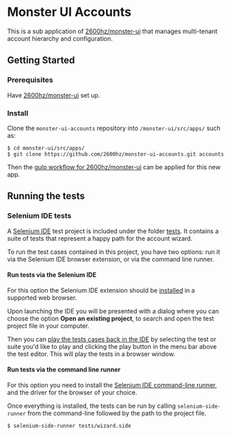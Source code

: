 # Monster UI Accounts

This is a sub application of [2600hz/monster-ui][monster-ui] that manages multi-tenant account hierarchy and configuration.

## Getting Started

### Prerequisites

Have [2600hz/monster-ui][monster-ui] set up.

### Install

Clone the `monster-ui-accounts` repository into `/monster-ui/src/apps/` such as:
```
$ cd monster-ui/src/apps/
$ git clone https://github.com/2600hz/monster-ui-accounts.git accounts
```

Then the [gulp workflow for 2600hz/monster-ui][monster-ui_build] can be applied for this new app.

## Running the tests

### Selenium IDE tests

A [Selenium IDE][selenium-ide] test project is included under the folder [tests][tests]. It contains a suite of tests that represent a happy path for the account wizard.

To run the test cases contained in this project, you have two options: run it via the Selenium IDE browser extension, or via the command line runner.

#### Run tests via the Selenium IDE

For this option the Selenium IDE extension should be [installed][selenium-ide_install] in a supported web browser.

Upon launching the IDE you will be presented with a dialog where you can choose the option **Open an existing project**, to search and open the test project file in your computer.

Then you can [play the tests cases back in the IDE][selenium-ide_play] by selecting the test or suite you'd like to play and clicking the play button in the menu bar above the test editor. This will play the tests in a browser window.

#### Run tests via the command line runner

For this option you need to install the [Selenium IDE command-line runner][selenium-ide_cli], and the driver for the browser of your choice.

Once everything is installed, the tests can be run by calling `selenium-side-runner` from the command-line followed by the path to the project file.

```sh
$ selenium-side-runner tests/wizard.side
```

[monster-ui]: https://github.com/2600hz/monster-ui
[monster-ui_build]: https://github.com/2600hz/monster-ui#build
[selenium-ide]: https://www.seleniumhq.org/selenium-ide/
[selenium-ide_cli]: https://www.seleniumhq.org/selenium-ide/docs/en/introduction/command-line-runner/
[selenium-ide_install]: https://www.seleniumhq.org/selenium-ide/docs/en/introduction/getting-started/#installation
[selenium-ide_play]: https://www.seleniumhq.org/selenium-ide/docs/en/introduction/getting-started/#in-browser
[tests]: tests/

